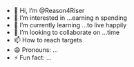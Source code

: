 - 👋 Hi, I’m @Reason4Riser
- 👀 I’m interested in ...earning n spending 
- 🌱 I’m currently learning ...to live happily 
- 💞️ I’m looking to collaborate on ...time
- 📫 How to reach targets
- 😄 Pronouns: ...
- ⚡ Fun fact: ...

<!---
Reason4Riser/Reason4Riser is a ✨ special ✨ repository because its `README.md` (this file) appears on your GitHub profile.
You can click the Preview link to take a look at your changes.
--->
